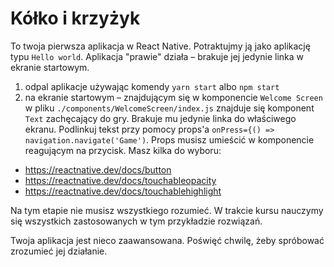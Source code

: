 # Kółko i krzyżyk

To twoja pierwsza aplikacja w React Native. Potraktujmy ją jako aplikację typu `Hello world`.
Aplikacja "prawie" działa – brakuje jej jedynie linka w ekranie startowym. 
1. odpal aplikacje używając komendy `yarn start` albo `npm start`
2. na ekranie startowym – znajdującym się w komponencie `Welcome Screen` w pliku `./components/WelcomeScreen/index.js` znajduje się komponent `Text` zachęcający do gry. Brakuje mu jedynie linka do właściwego ekranu. Podlinkuj tekst przy pomocy props'a `onPress={() => navigation.navigate('Game')`. Props musisz umieścić w komponencie reagującym na przycisk. Masz kilka do wyboru:
  * https://reactnative.dev/docs/button
  * https://reactnative.dev/docs/touchableopacity
  * https://reactnative.dev/docs/touchablehighlight

Na tym etapie nie musisz wszystkiego rozumieć. W trakcie kursu nauczymy się wszystkich zastosowanych w tym przykładzie rozwiązań.

Twoja aplikacja jest nieco zaawansowana. Poświęć chwilę, żeby spróbować zrozumieć jej działanie.